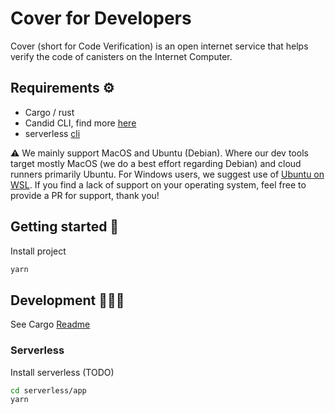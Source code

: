 # Cover for Developers

Cover (short for Code Verification) is an open internet service that helps verify the code of canisters on the Internet Computer.


## Requirements ⚙
- Cargo / rust
- Candid CLI, find more [here](docs/dfx.md#developer-tools)
- serverless [cli](https://www.serverless.com/framework/docs/getting-started)

⚠️ We mainly support MacOS and Ubuntu (Debian). Where our dev tools target mostly MacOS (we do a best effort regarding Debian) and cloud runners primarily Ubuntu. For Windows users, we suggest use of [Ubuntu on WSL](https://ubuntu.com/wsl). If you find a lack of support on your operating system, feel free to provide a PR for support, thank you!

## Getting started 🤔

Install project 
```sh
yarn
```

## Development 👷🏻‍♀️

See Cargo [Readme](./services/cover/README-dev.MD)

### Serverless

Install serverless (TODO)

```sh
cd serverless/app
yarn
```
